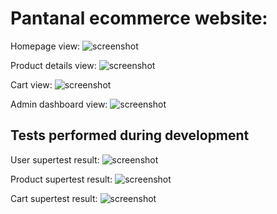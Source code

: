 # Pantanal ecommerce website:

Homepage view:
![screenshot](backend/src/uploads/product.homepage.png)

Product details view:
![screenshot](backend/src/uploads/product.details.png)

Cart view:
![screenshot](backend/src/uploads/cart.png)

Admin dashboard view:
![screenshot](backend/src/uploads/admin.dashboard.png)

## Tests performed during development

User supertest result:
![screenshot](backend/src/uploads/user.test.png)

Product supertest result:
![screenshot](backend/src/uploads/product.test.png)

Cart supertest result:
![screenshot](backend/src/uploads/cart.test.png)
